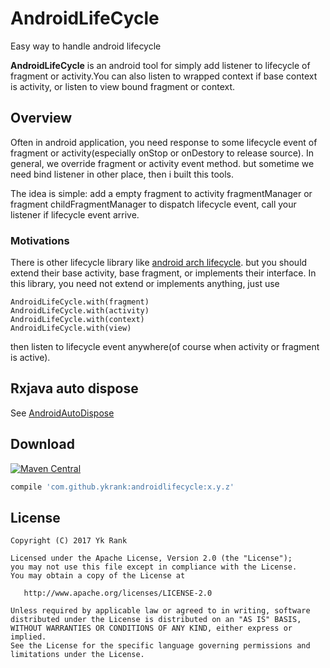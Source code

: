 ﻿# AndroidLifeCycle
Easy way to handle android lifecycle

**AndroidLifeCycle** is an android tool for simply add listener to lifecycle of fragment or activity.You can also listen to wrapped context if base context is activity, or listen to view bound fragment or context. 

Overview
--------
Often in android application, you need response to some lifecycle event of fragment or activity(especially onStop or onDestory to release source). In general, we override fragment or activity event method. but sometime we need bind listener in other place, then i built this tools.

The idea is simple: add a empty fragment to activity fragmentManager or fragment childFragmentManager to dispatch lifecycle event, call your listener if lifecycle event arrive.

### Motivations
There is other lifecycle library like [android arch lifecycle][android-arc-lifecycle]. but you should extend their base activity, base fragment, or implements their interface. In this library, you need not extend or implements anything, just use 
```
AndroidLifeCycle.with(fragment)
AndroidLifeCycle.with(activity)
AndroidLifeCycle.with(context)
AndroidLifeCycle.with(view)
```
then listen to lifecycle event anywhere(of course when activity or fragment is active).

Rxjava auto dispose
--------
See [AndroidAutoDispose][androidautodispose]

Download
--------
[![Maven Central](https://img.shields.io/maven-central/v/com.github.ykrank/androidlifecycle.svg)](https://mvnrepository.com/artifact/com.github.ykrank/androidlifecycle)

```gradle
compile 'com.github.ykrank:androidlifecycle:x.y.z'
```

License
-------
    Copyright (C) 2017 Yk Rank

    Licensed under the Apache License, Version 2.0 (the "License");
    you may not use this file except in compliance with the License.
    You may obtain a copy of the License at

       http://www.apache.org/licenses/LICENSE-2.0

    Unless required by applicable law or agreed to in writing, software
    distributed under the License is distributed on an "AS IS" BASIS,
    WITHOUT WARRANTIES OR CONDITIONS OF ANY KIND, either express or implied.
    See the License for the specific language governing permissions and
    limitations under the License.

[android-arc-lifecycle]: https://developer.android.com/topic/libraries/architecture/lifecycle.html
[androidautodispose]: https://github.com/ykrank/AndroidAutoDispose